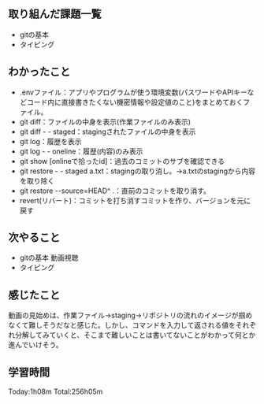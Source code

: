 ## 取り組んだ課題一覧
 - gitの基本
 - タイピング
## わかったこと
 - .envファイル：アプリやプログラムが使う環境変数(パスワードやAPIキーなどコード内に直接書きたくない機密情報や設定値のこと)をまとめておくファイル。
 - git diff：ファイルの中身を表示(作業ファイルのみ表示)
 - git diff - - staged：stagingされたファイルの中身を表示
 - git log：履歴を表示
 - git log - - oneline：履歴(内容)のみ表示
 - git show [onlineで拾ったid]：過去のコミットのサブを確認できる
 - git restore - - staged a.txt：stagingの取り消し。→a.txtのstagingから内容を取り除く
 - git restore --source=HEAD^ .：直前のコミットを取り消す。
 - revert(リバート)：コミットを打ち消すコミットを作り、バージョンを元に戻す
## 次やること
 - gitの基本 動画視聴
 - タイピング
## 感じたこと
動画の見始めは、作業ファイル→staging→リポジトリの流れのイメージが掴めなくて難しそうだなと感じた。しかし、コマンドを入力して返される値をそれぞれ分解してみていくと、そこまで難しいことは書いてないことがわかって何とか進んでいけそう。
## 学習時間
Today:1h08m  Total:256h05m